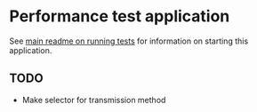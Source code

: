 # Performance test application

See [main readme on running tests](https://github.com/numtel/meteor-mysql#running-tests) for information on starting this application.

## TODO

* Make selector for transmission method
